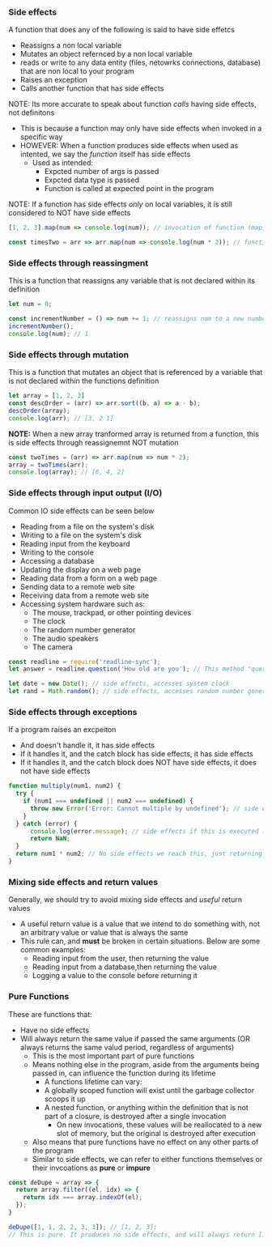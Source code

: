 ### Side effects ##
A function that does any of the following is said to have side effetcs
- Reassigns a non local variable
- Mutates an object refernced by a non local variable
- reads or write to any data entity (files, netowrks connections, database) that are non local to your program
- Raises an exception
- Calls another function that has side effects

NOTE: Its more accurate to speak about function *calls* having side effects, not definitons
- This is because a function may only have side effects when invoked in a specific way
- HOWEVER: When a function produces side effects when used as intented, we say the *function* itself has side effects
  - Used as intended:
    - Expcted number of args is passed
    - Expcted data type is passed
    - Function is called at expected point in the program 

NOTE: If a function has side effects *only* on local variables, it is still considered to NOT have side effects

```javascript
[1, 2, 3].map(num => console.log(num)); // invocation of function (map) has side effects

const timesTwo = arr => arr.map(num => console.log(num * 2)); // function (timesTwo) has side effects
```

### Side effects through reassingment ###
This is a function that reassigns any variable that is not declared within its definition
```javascript
let num = 0;

const incrementNumber = () => num += 1; // reassigns num to a new number on each invocation
incrementNumber();
console.log(num); // 1
```

### Side effects through mutation ###
This is a function that mutates an object that is referenced by a variable that is not declared within the functions definition

```javascript
let array = [1, 2, 3]
const descOrder = (arr) => arr.sort((b, a) => a - b);
descOrder(array);
console.log(arr); // [3, 2 1]
```

**NOTE:**
When a new array tranformed array is returned from a function, this is side effects through reassignemnt NOT mutation
```javascript
const twoTimes = (arr) => arr.map(num => num * 2);
array = twoTimes(arr);
console.log(array); // [6, 4, 2]
```

### Side effects through input output (I/O)
Common IO side effects can be seen below

- Reading from a file on the system's disk
- Writing to a file on the system's disk
- Reading input from the keyboard
- Writing to the console
- Accessing a database
- Updating the display on a web page
- Reading data from a form on a web page
- Sending data to a remote web site
- Receiving data from a remote web site
- Accessing system hardware such as:
  - The mouse, trackpad, or other pointing devices
  - The clock
  - The random number generator
  - The audio speakers
  - The camera

```javascript
const readline = require('readline-sync');
let answer = readline.question('How old are you'); // This method "question" produces side effects
```
```javascript
let date = new Date(); // side effects, accesses system clock
let rand = Math.random(); // side effects, accesses random number generator
```

### Side effects through exceptions ###
If a program raises an excpeiton
- And doesn't handle it, it has side effects
- If it handles it, and the catch block  has side effects, it has side effects
- If it handles it, and the catch block does NOT have side effects, it does not have side effects

```javascript
function multiply(num1, num2) {
  try {
    if (num1 === undefined || num2 === undefined) {
      throw new Error('Error: Cannot multiple by undefined'); // side effects if this is executed and not caught successfully
    }
  } catch (error) {
      console.log(error.message); // side effects if this is executed (because of log)
      return NaN;
  }
  return num1 * num2; // No side effects we reach this, just returning a number
}
```
### Mixing side effects and return values ###
Generally, we should try to avoid mixing side effects and *useful* return values
- A useful return value is a value that we intend to do something with, not an arbitrary value or value that is always the same
- This rule can, and **must** be broken in certain situations. Below are some common examples:
  - Reading input from the user, then returning the value
  - Reading input from a database,then returning the value
  - Logging a value to the console before returning it

### Pure Functions ###
These are functions that:
- Have no side effects
- Will always return the same value if passed the same arguments (OR always returns the same valud period, regardless of arguments)
  - This is the most important part of pure functions
  - Means nothing else in the program, aside from the arguments being passed in, can influence the function during its lifetime
    - A functions lifetime can vary:
    - A globally scoped function will exist until the garbage collector scoops it up
    - A nested function, or anything within the definition that is not part of a closure, is destroyed after a single invocation
      - On new invocations, these values will be reallocated to a new slot of memory, but the original is destroyed after execution
  - Also means that pure functions have no effect on any other parts of the program
  - Similar to side effects, we can refer to either functions themselves or their invcoations as **pure** or **impure**

```javascript
const deDupe = array => {
  return array.filter((el, idx) => {
    return idx === array.indexOf(el);
  });
}

deDupe([1, 1, 2, 2, 3, 3]); // [1, 2, 3];
// This is pure. It produces no side effects, and will always return [1, 2, 3] when [1, 1, 2, 2, 3, 3] is passed in
```
